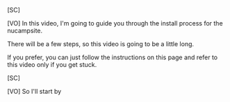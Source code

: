 [SC]

[VO]
In this video, I'm going to guide you through the install process for the nucampsite.

There will be a few steps, so this video is going to be a little long.

If you prefer, you can just follow the instructions on this page and refer to this video only if you get stuck.

[SC]

[VO]
So I'll start by
